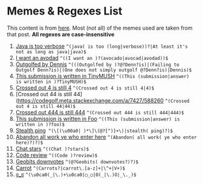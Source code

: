# Memes & Regexes List

This content is from [here](https://codegolf.meta.stackexchange.com/questions/5828/the-many-memes-of-ppcg). Most (not all) of the memes used are taken from that post. **All regexes are case-insensitive**

 1. [Java is too verbose](https://codegolf.meta.stackexchange.com/a/5829/58826) `^(java( is too (long|verbose))?|At least it's not as long as java|java)$`
 2. [I want an avodad](https://codegolf.meta.stackexchange.com/a/8335/58826) `^((I want an )?(avocado|avocad|avodad))$`
 3. [Outgolfed by Dennis](https://codegolf.meta.stackexchange.com/a/7346/58826) `^(((Outgolfed by )?@?Denn?is)|(Failing to Outgolf Denn?is)|(One does not simply outgolf @?Denn?is)|Dennis)$`
 4. [This submission is written in TinyMUSH](https://codegolf.meta.stackexchange.com/a/5835/58826) `^((This (submission|answer) is written in )?TinyMUSH)$`
 5. [Crossed out 4 is still 4](https://codegolf.meta.stackexchange.com/a/7427/58826) `^(Crossed out 4 is still 4|4)$`
 6. [Crossed out 44 is still 44](https://codegolf.meta.stackexchange.com/a/7427/588260 `^(Crossed out 4 is still 44|44)$`
 7. [Crossed out 444 is still 444](https://codegolf.meta.stackexchange.com/a/7427/58826) `^(Crossed out 444 is still 444|444)$`
 8. [This submission is written in Foo](https://codegolf.meta.stackexchange.com/a/7427/58826) `^((This (submission|answer) is written in )?foo)$`
 9. [Stealth ping](https://codegolf.meta.stackexchange.com/a/5839/58826)` ^(\[(\u00a0| )*\]\(@?[^)]+\)|stealth( ping)?)$`
 10. [Abandon all work ye who enter here](https://codegolf.meta.stackexchange.com/a/5843/58826) `^(Abandon( all work( ye who enter here)?)?)$`
 11. [Chat stars](https://codegolf.meta.stackexchange.com/a/5845/58826) `^((Chat )?stars)$`
 12. [Code review](https://codegolf.meta.stackexchange.com/a/5849/58826) `^((Code )?review)$`
 13. [Geobits downvotes](https://codegolf.meta.stackexchange.com/a/5850/58826) `^(@?Geobits( downvotes?)?)$`
 14. [Carrot](https://codegolf.meta.stackexchange.com/a/7330/58826) `^(Carrots?|carrot\.[a-z]+|\^+|V+)$`
 15. [ಠ_ಠ](https://codegolf.meta.stackexchange.com/a/5833/58826) `^(\u0ca0(_|\.)+\u0ca0|◯_◯|O(_|\.)O|_\._)$`
